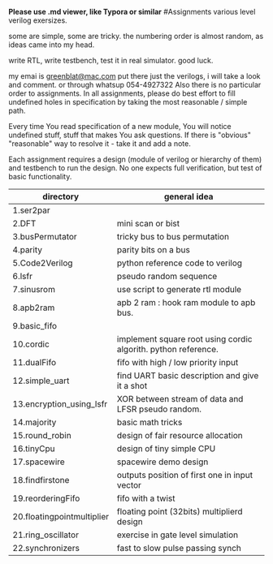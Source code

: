 **Please use .md viewer, like Typora or similar**
#Assignments
various level verilog exersizes.

some are simple, some are tricky.
the numbering order is almost random, as ideas came into my head.

write RTL, write testbench,  test it in real simulator. 
good luck.

my emai is greenblat@mac.com put there just the verilogs, i will take a look and comment. or through whatsup 054-4927322  Also there is no particular order to assignments. In all assignments,  please do best effort to fill undefined holes in specification by taking the most reasonable / simple path.

Every time You read specification of a new module, You will  notice undefined stuff, stuff that makes You ask questions. If there is "obvious" "reasonable" way to resolve it - take it and add a note.

Each assignment requires a design (module of verilog or hierarchy of them) and testbench to run the design. No one expects full verification, but test of basic functionality.


| directory| general idea |
|-----|------|
| 1.ser2par |   |
| 2.DFT | mini scan or bist  |
| 3.busPermutator | tricky bus to bus permutation  |
| 4.parity | parity bits on a bus   |
| 5.Code2Verilog | python reference code to verilog  |
| 6.lsfr | pseudo random sequence  |
| 7.sinusrom | use script to generate rtl module  |
| 8.apb2ram | apb 2 ram : hook ram module to apb bus.  |
| 9.basic_fifo |   |
| 10.cordic | implement square root using cordic algorith. python reference.  |
| 11.dualFifo | fifo with high / low priority input  |
| 12.simple_uart | find UART basic description and give it a shot  |
| 13.encryption_using_lsfr | XOR between stream of data and LFSR pseudo random.   |
| 14.majority | basic math tricks  |
| 15.round_robin | design of fair resource allocation |
| 16.tinyCpu | design of tiny simple CPU |
| 17.spacewire | spacewire demo design  |
| 18.findfirstone | outputs position of first one in input vector |
| 19.reorderingFifo |  fifo with a twist |
| 20.floatingpointmultiplier | floating point (32bits) multiplierd design  |
| 21.ring_oscillator    | exercise in gate level simulation |
| 22.synchronizers      |  fast to slow pulse passing synch |

